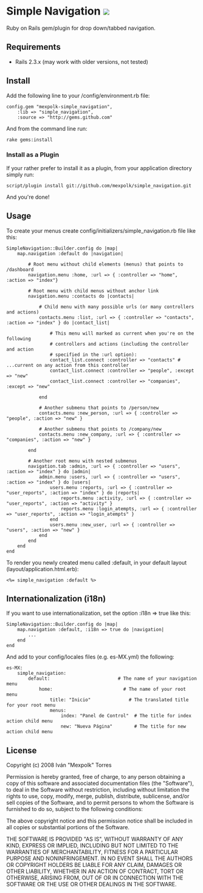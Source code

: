 # Simple Navigation [![](http://stillmaintained.com/mexpolk/simple_navigation.png)](http://stillmaintained.com/mexpolk/simple_navigation)

Ruby on Rails gem/plugin for drop down/tabbed navigation.

## Requirements

* Rails 2.3.x (may work with older versions, not tested)

## Install

Add the following line to your /config/environment.rb file:

    config.gem "mexpolk-simple_navigation",
        :lib => "simple_navigation",
        :source => "http://gems.github.com"

And from the command line run:

    rake gems:install

### Install as a Plugin

If your rather prefer to install it as a plugin, from your application
directory simply run:

    script/plugin install git://github.com/mexpolk/simple_navigation.git

And you're done!

## Usage

To create your menus create config/initializers/simple_navigation.rb file like
this:

    SimpleNavigation::Builder.config do |map|
        map.navigation :default do |navigation|

            # Root menu without child elements (menus) that points to /dashboard
            navigation.menu :home, :url => { :controller => "home", :action => "index"}

            # Root menu with child menus without anchor link
            navigation.menu :contacts do |contacts|

                # Child menu with many possible urls (or many controllers and actions)
                contacts.menu :list, :url => { :controller => "contacts", :action => "index" } do |contact_list|

                    # This menu will marked as current when you're on the following
                    # controllers and actions (including the controller and action
                    # specified in the :url option):
                    contact_list.connect :controller => "contacts" # ...current on any action from this controller
                    contact_list.connect :controller => "people", :except => "new"
                    contact_list.connect :controller => "companies", :except => "new"

                end

                # Another submenu that points to /person/new
                contacts.menu :new_person, :url => { :controller => "people", :action => "new" }

                # Another submenu that points to /company/new
                contacts.menu :new_company, :url => { :controller => "companies", :action => "new" }

            end

            # Another root menu with nested submenus
            navigation.tab :admin, :url => { :controller => "users", :action => "index" } do |admin|
                admin.menu :users, :url => { :controller => "users", :action => "index" } do |users|
                    users.menu :reports, :url => { :controller => "user_reports", :action => "index" } do |reports|
                        reports.menu :activity, :url => { :controller => "user_reports", :action => "activity" }
                        reports.menu :login_atempts, :url => { :controller => "user_reports", :action => "login_atempts" }
                    end
                    users.menu :new_user, :url => { :controller => "users", :action => "new" }
                end
            end
        end
    end

To render you newly created menu called :default, in your default layout
(layout/application.html.erb):

    <%= simple_navigation :default %>

## Internationalization (i18n)

If you want to use internationalization, set the option :i18n => true like this:

    SimpleNavigation::Builder.config do |map|
        map.navigation :default, :i18n => true do |navigation|
            ...
        end
    end

And add to your config/locales files (e.g. es-MX.yml) the following:

    es-MX:
        simple_navigation:
            default:                         # The name of your navigation menu
                home:                          # The name of your root menu
                    title: "Inicio"              # The translated title for your root menu
                    menus:
                        index: "Panel de Control"  # The title for index action child menu
                        new: "Nueva Página"        # The title for new action child menu


## License

Copyright (c) 2008 Iván "Mexpolk" Torres

Permission is hereby granted, free of charge, to any person obtaining
a copy of this software and associated documentation files (the
"Software"), to deal in the Software without restriction, including
without limitation the rights to use, copy, modify, merge, publish,
distribute, sublicense, and/or sell copies of the Software, and to
permit persons to whom the Software is furnished to do so, subject to
the following conditions:

The above copyright notice and this permission notice shall be
included in all copies or substantial portions of the Software.

THE SOFTWARE IS PROVIDED "AS IS", WITHOUT WARRANTY OF ANY KIND,
EXPRESS OR IMPLIED, INCLUDING BUT NOT LIMITED TO THE WARRANTIES OF
MERCHANTABILITY, FITNESS FOR A PARTICULAR PURPOSE AND
NONINFRINGEMENT. IN NO EVENT SHALL THE AUTHORS OR COPYRIGHT HOLDERS BE
LIABLE FOR ANY CLAIM, DAMAGES OR OTHER LIABILITY, WHETHER IN AN ACTION
OF CONTRACT, TORT OR OTHERWISE, ARISING FROM, OUT OF OR IN CONNECTION
WITH THE SOFTWARE OR THE USE OR OTHER DEALINGS IN THE SOFTWARE.
